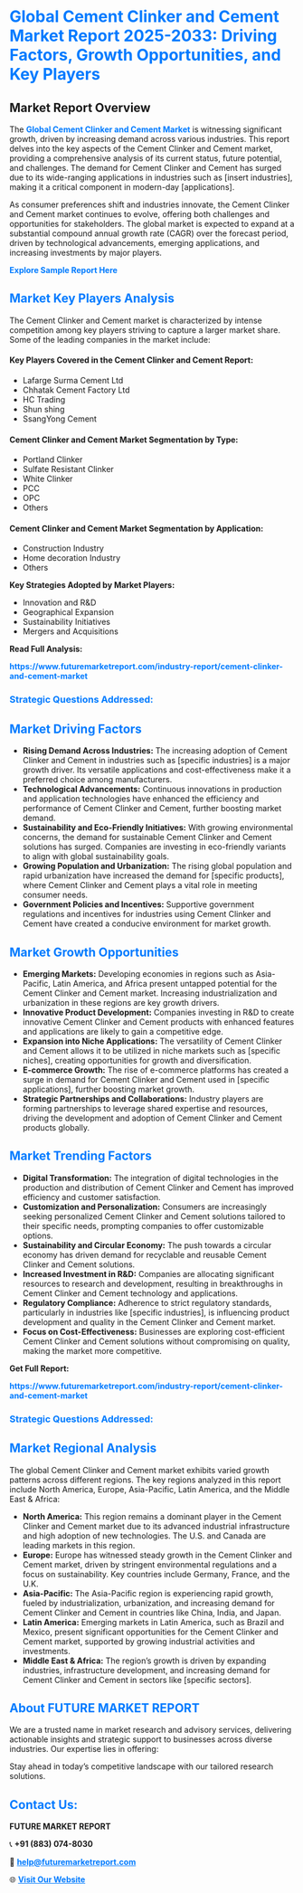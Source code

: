 <h1 style="color: #007BFF;">Global Cement Clinker and Cement Market Report 2025-2033: Driving Factors, Growth Opportunities, and Key Players</h1>

<section id="overview">
<h2>Market Report Overview</h2>
<p>The <a href="https://www.futuremarketreport.com/industry-report/cement-clinker-and-cement-market" style="color: #007BFF; text-decoration: none;"><strong>Global Cement Clinker and Cement Market</strong></a> is witnessing significant growth, driven by increasing demand across various industries. This report delves into the key aspects of the Cement Clinker and Cement market, providing a comprehensive analysis of its current status, future potential, and challenges. The demand for Cement Clinker and Cement has surged due to its wide-ranging applications in industries such as [insert industries], making it a critical component in modern-day [applications].</p>
<p>As consumer preferences shift and industries innovate, the Cement Clinker and Cement market continues to evolve, offering both challenges and opportunities for stakeholders. The global market is expected to expand at a substantial compound annual growth rate (CAGR) over the forecast period, driven by technological advancements, emerging applications, and increasing investments by major players.</p>
</section>

<section id="overview">
<p><a href="https://www.futuremarketreport.com/request-sample/reportId=26885" style="color: #007BFF; text-decoration: none;"><strong>Explore Sample Report Here</strong></a></p>
</section>

<section id="key-players">
<h2 style="color: #007BFF;">Market Key Players Analysis</h2>
<p>The Cement Clinker and Cement market is characterized by intense competition among key players striving to capture a larger market share. Some of the leading companies in the market include:</p>
<h4>Key Players Covered in the Cement Clinker and Cement Report:</h4>
<ul><li>Lafarge Surma Cement Ltd</li><li>Chhatak Cement Factory Ltd</li><li>HC Trading</li><li>Shun shing</li><li>SsangYong Cement</li></ul>
<h4>Cement Clinker and Cement Market Segmentation by Type:</h4>
<ul><li>Portland Clinker</li><li>Sulfate Resistant Clinker</li><li>White Clinker</li><li>PCC</li><li>OPC</li><li>Others</li></ul>

<h4>Cement Clinker and Cement Market Segmentation by Application:</h4>
<ul><li>Construction Industry</li><li>Home decoration Industry</li><li>Others</li></ul>
<p><strong>Key Strategies Adopted by Market Players:</strong></p>
<ul>
<li>Innovation and R&D</li>
<li>Geographical Expansion</li>
<li>Sustainability Initiatives</li>
<li>Mergers and Acquisitions</li>
</ul>
</section>

<section>
<p><strong>Read Full Analysis: </strong></p><a href="https://www.futuremarketreport.com/industry-report/cement-clinker-and-cement-market" style="color: #007BFF; text-decoration: none;"><strong>https://www.futuremarketreport.com/industry-report/cement-clinker-and-cement-market</strong></a>
<h3 style="color: #007BFF;">Strategic Questions Addressed:</h3>
</section>

<section id="driving-factors">
<h2 style="color: #007BFF;">Market Driving Factors</h2>
<ul>
<li><strong>Rising Demand Across Industries:</strong> The increasing adoption of Cement Clinker and Cement in industries such as [specific industries] is a major growth driver. Its versatile applications and cost-effectiveness make it a preferred choice among manufacturers.</li>
<li><strong>Technological Advancements:</strong> Continuous innovations in production and application technologies have enhanced the efficiency and performance of Cement Clinker and Cement, further boosting market demand.</li>
<li><strong>Sustainability and Eco-Friendly Initiatives:</strong> With growing environmental concerns, the demand for sustainable Cement Clinker and Cement solutions has surged. Companies are investing in eco-friendly variants to align with global sustainability goals.</li>
<li><strong>Growing Population and Urbanization:</strong> The rising global population and rapid urbanization have increased the demand for [specific products], where Cement Clinker and Cement plays a vital role in meeting consumer needs.</li>
<li><strong>Government Policies and Incentives:</strong> Supportive government regulations and incentives for industries using Cement Clinker and Cement have created a conducive environment for market growth.</li>
</ul>
</section>

<section id="growth-opportunities">
<h2 style="color: #007BFF;">Market Growth Opportunities</h2>
<ul>
<li><strong>Emerging Markets:</strong> Developing economies in regions such as Asia-Pacific, Latin America, and Africa present untapped potential for the Cement Clinker and Cement market. Increasing industrialization and urbanization in these regions are key growth drivers.</li>
<li><strong>Innovative Product Development:</strong> Companies investing in R&D to create innovative Cement Clinker and Cement products with enhanced features and applications are likely to gain a competitive edge.</li>
<li><strong>Expansion into Niche Applications:</strong> The versatility of Cement Clinker and Cement allows it to be utilized in niche markets such as [specific niches], creating opportunities for growth and diversification.</li>
<li><strong>E-commerce Growth:</strong> The rise of e-commerce platforms has created a surge in demand for Cement Clinker and Cement used in [specific applications], further boosting market growth.</li>
<li><strong>Strategic Partnerships and Collaborations:</strong> Industry players are forming partnerships to leverage shared expertise and resources, driving the development and adoption of Cement Clinker and Cement products globally.</li>
</ul>
</section>

<section id="trending-factors">
<h2 style="color: #007BFF;">Market Trending Factors</h2>
<ul>
<li><strong>Digital Transformation:</strong> The integration of digital technologies in the production and distribution of Cement Clinker and Cement has improved efficiency and customer satisfaction.</li>
<li><strong>Customization and Personalization:</strong> Consumers are increasingly seeking personalized Cement Clinker and Cement solutions tailored to their specific needs, prompting companies to offer customizable options.</li>
<li><strong>Sustainability and Circular Economy:</strong> The push towards a circular economy has driven demand for recyclable and reusable Cement Clinker and Cement solutions.</li>
<li><strong>Increased Investment in R&D:</strong> Companies are allocating significant resources to research and development, resulting in breakthroughs in Cement Clinker and Cement technology and applications.</li>
<li><strong>Regulatory Compliance:</strong> Adherence to strict regulatory standards, particularly in industries like [specific industries], is influencing product development and quality in the Cement Clinker and Cement market.</li>
<li><strong>Focus on Cost-Effectiveness:</strong> Businesses are exploring cost-efficient Cement Clinker and Cement solutions without compromising on quality, making the market more competitive.</li>
</ul>
</section>

<section>
<p><strong>Get Full Report: </strong></p><a href="https://www.futuremarketreport.com/industry-report/cement-clinker-and-cement-market" style="color: #007BFF; text-decoration: none;"><strong>https://www.futuremarketreport.com/industry-report/cement-clinker-and-cement-market</strong></a>
<h3 style="color: #007BFF;">Strategic Questions Addressed:</h3>
</section>


<section id="regional-analysis">
<h2 style="color: #007BFF;">Market Regional Analysis</h2>
<p>The global Cement Clinker and Cement market exhibits varied growth patterns across different regions. The key regions analyzed in this report include North America, Europe, Asia-Pacific, Latin America, and the Middle East & Africa:</p>
<ul>
<li><strong>North America:</strong> This region remains a dominant player in the Cement Clinker and Cement market due to its advanced industrial infrastructure and high adoption of new technologies. The U.S. and Canada are leading markets in this region.</li>
<li><strong>Europe:</strong> Europe has witnessed steady growth in the Cement Clinker and Cement market, driven by stringent environmental regulations and a focus on sustainability. Key countries include Germany, France, and the U.K.</li>
<li><strong>Asia-Pacific:</strong> The Asia-Pacific region is experiencing rapid growth, fueled by industrialization, urbanization, and increasing demand for Cement Clinker and Cement in countries like China, India, and Japan.</li>
<li><strong>Latin America:</strong> Emerging markets in Latin America, such as Brazil and Mexico, present significant opportunities for the Cement Clinker and Cement market, supported by growing industrial activities and investments.</li>
<li><strong>Middle East & Africa:</strong> The region’s growth is driven by expanding industries, infrastructure development, and increasing demand for Cement Clinker and Cement in sectors like [specific sectors].</li>
</ul>
</section>

<footer>
<h2 style="color: #007BFF;">About FUTURE MARKET REPORT</h2>
<p>We are a trusted name in market research and advisory services, delivering actionable insights and strategic support to businesses across diverse industries. Our expertise lies in offering:</p>

<p>Stay ahead in today’s competitive landscape with our tailored research solutions.</p>

<h2 style="color: #007BFF;">Contact Us:</h2>
<p><strong>FUTURE MARKET REPORT</strong></p>
<p>📞 <strong>+91 (883) 074-8030</strong></p>
<p>📧 <strong><a href="mailto:help@futuremarketreport.com" style="color: #007BFF;">help@futuremarketreport.com</a></strong></p>
<p>🌐 <strong><a href="https://www.futuremarketreport.com/" style="color: #007BFF;">Visit Our Website</a></strong></p>
</footer>